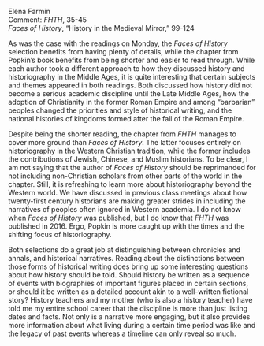 Elena Farmin  
Comment: *FHTH*, 35-45   
*Faces of History*, “History in the Medieval Mirror,” 99-124

  As was the case with the readings on Monday, the *Faces of History* selection benefits from having plenty of details, while the chapter from Popkin’s book benefits from being shorter and easier to read through. While each author took a different approach to how they discussed history and historiography in the Middle Ages, it is quite interesting that certain subjects and themes appeared in both readings. Both discussed how history did not become a serious academic discipline until the Late Middle Ages, how the adoption of Christianity in the former Roman Empire and among “barbarian” peoples changed the priorities and style of historical writing, and the national histories of kingdoms formed after the fall of the Roman Empire. 

  Despite being the shorter reading, the chapter from *FHTH* manages to cover more ground than *Faces of History*. The latter focuses entirely on historiography in the Western Christian tradition, while the former includes the contributions of Jewish, Chinese, and Muslim historians. To be clear, I am not saying that the author of *Faces of History* should be reprimanded for not including non-Christian scholars from other parts of the world in the chapter. Still, it is refreshing to learn more about historiography beyond the Western world. We have discussed in previous class meetings about how twenty-first century historians are making greater strides in including the narratives of peoples often ignored in Western academia. I do not know when *Faces of History* was published, but I do know that *FHTH* was published in 2016. Ergo, Popkin is more caught up with the times and the shifting focus of historiography.
  
  Both selections do a great job at distinguishing between chronicles and annals, and historical narratives. Reading about the distinctions between those forms of historical writing does bring up some interesting questions about how history should be told. Should history be written as a sequence of events with biographies of important figures placed in certain sections, or should it be written as a detailed account akin to a well-written fictional story? History teachers and my mother (who is also a history teacher) have told me my entire school career that the discipline is more than just listing dates and facts. Not only is a narrative more engaging, but it also provides more information about what living during a certain time period was like and the legacy of past events whereas a timeline can only reveal so much.  

  
